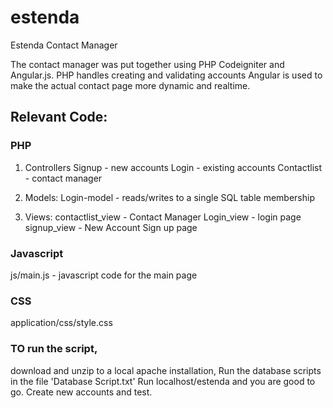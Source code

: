 estenda
=======

Estenda Contact Manager

The contact manager was put together using PHP Codeigniter and Angular.js. 
PHP handles creating and validating accounts
Angular is used to make the actual contact page more dynamic and realtime.  

## Relevant Code: ##
### PHP ###
1. Controllers
Signup - new accounts
Login - existing accounts
Contactlist - contact manager

2. Models: 
Login-model - reads/writes to a single SQL table membership

3. Views: 
contactlist_view - Contact Manager
Login_view - login page
signup_view - New Account Sign up page

### Javascript ###
js/main.js - javascript code for the main page

### CSS ###
application/css/style.css

### TO run the script, ###
download and unzip to a local apache installation, 
Run the database scripts in the file 'Database Script.txt'
Run localhost/estenda and you are good to go. 
Create new accounts and test. 
